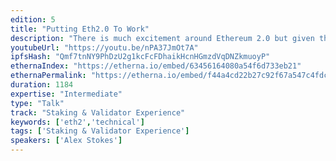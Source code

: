 ```yaml
---
edition: 5
title: "Putting Eth2.0 To Work"
description: "There is much excitement around Ethereum 2.0 but given the fast pace of the project it can be hard to keep up. The relationship between today's Ethereum and the new system can be murky:  does eth2.0 replace eth1.0? And where does eth1.x fit in?This talk answers these questions by sketching the lesser known ways eth2.0 can directly benefit Ethereum 1.x. The two systems in fact complement each other as each phase of eth2.0 paves the way for tangible benefits to the network we all know and love. With Phase 0, we can upgrade Ethereum with the finality gadget, leveraging the proof-of-stake consensus to provide better security for the existing chain. With Phase 1, the proof-of-work chain can use the data-only shards to enhance the scalability of L2 solutions like zk-rollup and Plasma. With Phase 2, we can bring existing dApps into the realm of highly scalable smart contracts on shards with an upgraded virtual machine.Participants will gain a better understanding of the many ways eth2.0 can help scalability in the near term and onward into the future. While the journey there may be dynamic and winding, it is clear that the future of Ethereum is bright."
youtubeUrl: "https://youtu.be/nPA37JmOt7A"
ipfsHash: "Qmf7tnNY9PhDzU2g1kcFcFDhaikHcnHGmzdVqDNZkmuoyP"
ethernaIndex: "https://etherna.io/embed/63456164080a54f6d733eb21"
ethernaPermalink: "https://etherna.io/embed/f44a4cd22b27c92f67a547c4fdc981e139a2d809ae6eb3d4938ec7b3a04aa0ed"
duration: 1184
expertise: "Intermediate"
type: "Talk"
track: "Staking & Validator Experience"
keywords: ['eth2','technical']
tags: ['Staking & Validator Experience']
speakers: ['Alex Stokes']
---
```

